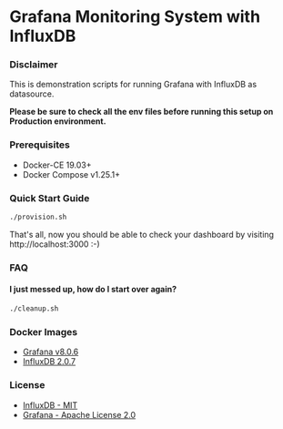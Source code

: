 # Grafana Monitoring System with InfluxDB

### Disclaimer

This is demonstration scripts for running Grafana with InfluxDB as datasource.

**Please be sure to check all the env files before running this setup on Production environment.**

### Prerequisites

- Docker-CE 19.03+
- Docker Compose v1.25.1+

### Quick Start Guide

```bash
./provision.sh
```

That's all, now you should be able to check your dashboard by visiting http://localhost:3000 :-)

### FAQ

#### I just messed up, how do I start over again?

```bash
./cleanup.sh
```

### Docker Images

- [Grafana v8.0.6][docker-image-grafana]
- [InfluxDB 2.0.7][docker-image-influxdb]

[docker-image-influxdb]: https://hub.docker.com/_/influxdb/
[docker-image-grafana]: https://hub.docker.com/r/grafana/grafana/
[faq-grafana-migration]: http://docs.grafana.org/installation/docker/#migration-from-a-previous-version-of-the-docker-container-to-5-1-or-later

### License

- [InfluxDB - MIT][license-influxdb]
- [Grafana - Apache License 2.0][license-grafana]

[license-influxdb]: https://github.com/influxdata/influxdb/blob/master/LICENSE
[license-grafana]: https://github.com/grafana/grafana/blob/master/LICENSE
